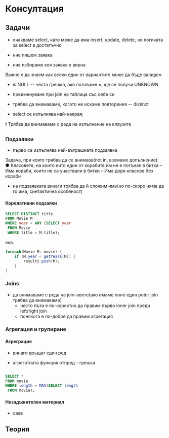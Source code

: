 # Консултация

## Задачи

- очакваме select, като може да има insert, update, delete, но логиката за select е достатъчно

- ние пишем заявка
- ние избираме коя заявка е вярна

Важно е да знаем как всеки един от вариантите може да бъде валиден

- is NULL -- честа грешка, ако ползваме =, ще се получи UNKNOWN

- преименуване при join на таблица със себе си

* трябва да внимаваме, когато не искаме повторения -- distinct

* select се изпълнява най-накрая;

❗ Трябва да внимаваме с реда на изпълнение на клаузите

### Подзаявки

- първо се изпълнява най-вътрешната подзаявка

Задача, при която трябва да се внимава(not in, вземаме допълнение):  
● Класовете, на които нито един от
корабите им не е потънал в битка
– Има кораби, които не са участвали в битки
– Има дори класове без кораби

- на подзаявката винаги трябва да й сложим име(но по-скоро няма да го има, синтактична особеност)

#### Корелативни подзаяки

```sql
SELECT DISTINCT title
FROM Movie M
WHERE year < ANY (SELECT year
 FROM Movie
 WHERE title = M.title);

```

екв.

```c#
foreach(Movie M: movie) {
    if (M.year < getYears(M)) {
        results.push(M);
    }
}

```

### Joins

- да внимаваме с реда на join-овете(ако имаме поне един puter join трябва да внимаваме)
  - често пъти е по-коректно да правим първо inner join преди left/right join
  * понякога е по-добре да правим агрегация

### Агрегация и групиране

#### Агреграция

- винаги връщат един ред

* агрегатната функция отпред - грешка

```sql

SELECT *
FROM movie
WHERE length = MAX(SELECT length
 FROM movie);
```

#### Незадъжителен материал

- case

## Теория
